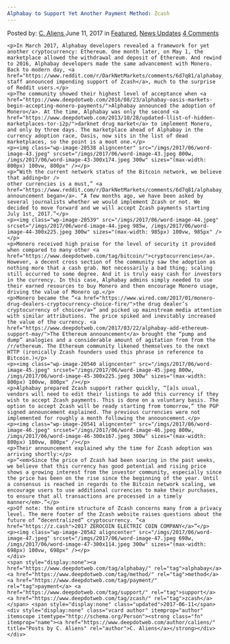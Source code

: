 ```yaml
---
Alphabay to Support Yet Another Payment Method: Zcash
---
```

<article class="post-listing post-20534 post type-post status-publish format-standard has-post-thumbnail hentry  tag-alphabay tag-method tag-payment tag-support tag-zcash">
    <div class="post-inner">
        <span>Posted by: <a href="https://www.deepdotweb.com/author/caliens/" title="">C. Aliens </a></span>
    <span>June 11, 2017</span>
    <span>in <a href="https://www.deepdotweb.com/category/deepdot-news/" rel="category tag">Featured</a>, <a href="https://www.deepdotweb.com/category/news-updates/" rel="category tag">News Updates</a></span>
    <span><a href="https://www.deepdotweb.com/2017/06/11/alphabay-support-yet-another-payment-method-zcash/#comments">4 Comments</a></span>
    </p>
    <div class="clear"></div>
    
    <p>In March 2017, Alphabay developers revealed a framework for yet another cryptocurrency: Ethereum. One month later, on May 1, the marketplace allowed the withdrawal and deposit of Ethereum. And rewind to 2016, Alphabay developers made the same advancement with Monero. Back to modern day, <a href="https://www.reddit.com/r/DarkNetMarkets/comments/6d7q81/alphabay_will_accept_zcash_starting_july_1st_2017/">Alphabay staff announced impending support of Zcash</a>, much to the surprise of Reddit users.</p>
    <p>The community showed their highest level of acceptance when <a href="https://www.deepdotweb.com/2016/08/23/alphabay-oasis-markets-begin-accepting-monero-payments/">Alphabay announced the adoption of Monero</a>. At the time, Alphabay was only the second <a href="https://www.deepdotweb.com/2013/10/28/updated-llist-of-hidden-marketplaces-tor-i2p/">darknet drug market</a> to implement Monero, and only by three days. The marketplace ahead of Alphabay in the currency adoption race, Oasis, now sits in the list of dead marketplaces, so the point is a moot one.</p>
    <p><img class="wp-image-20538 aligncenter" src="/imgs/2017/06/word-image-43.jpeg" srcset="/imgs/2017/06/word-image-43.jpeg 800w, /imgs/2017/06/word-image-43-300x174.jpeg 300w" sizes="(max-width: 800px) 100vw, 800px" /></p>
    <p>“With the current network status of the Bitcoin network, we believe that adding<br />
    other currencies is a must,” <a href="https://www.reddit.com/r/DarkNetMarkets/comments/6d7q81/alphabay_will_accept_zcash_starting_july_1st_2017/">the announcement began</a>. “A few months ago, we have been asked by several journalists whether we would implement Zcash or not. We decided to move forward and we will accept Zcash payments starting July 1st, 2017.”</p>
    <p><img class="wp-image-20539" src="/imgs/2017/06/word-image-44.jpeg" srcset="/imgs/2017/06/word-image-44.jpeg 985w, /imgs/2017/06/word-image-44-300x225.jpeg 300w" sizes="(max-width: 985px) 100vw, 985px" /></p>
    <p>Monero received high praise for the level of security it provided when compared to many other <a href="https://www.deepdotweb.com/tag/bitcoin/">cryptocurrencies</a>. However, a decent cross section of the community saw the adoption as nothing more that a cash grab. Not necessarily a bad thing; scaling still occurred to some degree. And it is truly easy cash for investors in the currency. In this case, Alphabay admins simply needed to use their earned resources to buy Monero and then encourage Monero usage, driving the value of Monero up.</p>
    <p>Monero became the “<a href="https://www.wired.com/2017/01/monero-drug-dealers-cryptocurrency-choice-fire/">the drug dealer’s cryptocurrency of choice</a>” and picked up mainstream media attention with similar attributions. The price spiked and inevitably increased the value of the currency. <a href="https://www.deepdotweb.com/2017/03/22/alphabay-add-ethereum-support-may/">The Ethereum announcement</a> brought the “pump and dump” analogies and a considerable amount of agitation from from the /r/ethereum. The Ethereum community likened themselves to the next HTTP (ironically Zcash founders used this phrase in reference to Bitcoin.)</p>
    <p><img class="wp-image-20540 aligncenter" src="/imgs/2017/06/word-image-45.jpeg" srcset="/imgs/2017/06/word-image-45.jpeg 800w, /imgs/2017/06/word-image-45-300x225.jpeg 300w" sizes="(max-width: 800px) 100vw, 800px" /></p>
    <p>Alphabay prepared Zcash support rather quickly, “[a]s usual, vendors will need to edit their listings to add this currency if they wish to accept Zcash payments. This is done on a voluntary basis. The option to accept Zcash will be ready starting from tomorrow,” the PGP signed announcement explained. The previous currencies were not implemented for roughly a month following the announcement.</p>
    <p><img class="wp-image-20541 aligncenter" src="/imgs/2017/06/word-image-46.jpeg" srcset="/imgs/2017/06/word-image-46.jpeg 800w, /imgs/2017/06/word-image-46-300x167.jpeg 300w" sizes="(max-width: 800px) 100vw, 800px" /></p>
    <p>Their announcement explained why the time for Zcash adoption was arriving shortly:</p>
    <p>“<em>Since the price of Zcash had been soaring in the past weeks, we believe that this currency has good potential and rising price shows a growing interest from the investor community, especially since the price has been on the rise since the beginning of the year. Until a consensus is reached in regards to the Bitcoin network scaling, we encourage users to use additional currencies to make their purchases, to ensure that all transactions are processed in a timely manner</em>.”</p>
    <p>Of note: the entire structure of Zcash concerns many from a privacy level. The mere footer of the Zcash website raises questions about the future of “decentralized” cryptocurrency. “<a href="https://z.cash">2017 ZEROCOIN ELECTRIC COIN COMPANY</a>”</p>
    <p><img class="wp-image-20542 aligncenter" src="/imgs/2017/06/word-image-47.jpeg" srcset="/imgs/2017/06/word-image-47.jpeg 698w, /imgs/2017/06/word-image-47-300x114.jpeg 300w" sizes="(max-width: 698px) 100vw, 698px" /></p>
    </div>
    <span style="display:none"><a href="https://www.deepdotweb.com/tag/alphabay/" rel="tag">alphabay</a> <a href="https://www.deepdotweb.com/tag/method/" rel="tag">method</a> <a href="https://www.deepdotweb.com/tag/payment/" rel="tag">payment</a> <a href="https://www.deepdotweb.com/tag/support/" rel="tag">support</a> <a href="https://www.deepdotweb.com/tag/zcash/" rel="tag">zcash</a></span> <span style="display:none" class="updated">2017-06-11</span>
    <div style="display:none" class="vcard author" itemprop="author" itemscope itemtype="http://schema.org/Person"><strong class="fn" itemprop="name"><a href="https://www.deepdotweb.com/author/caliens/" title="Posts by C. Aliens" rel="author">C. Aliens</a></strong></div>
    </div>
</article>

